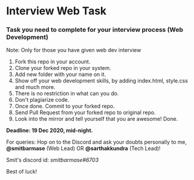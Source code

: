 # Interview Web Task

### Task you need to complete for your interview process (Web Development)

Note: Only for those you have given web dev interview

1. Fork this repo in your account.
2. Clone your forked repo in your system.
3. Add new folder with your name on it.
4. Show off your web development skills, by adding index.html, style.css and much more.
5. There is no restriction in what can you do.
6. Don't plagiarize code.
7. Once done. Commit to your forked repo.
8. Send Pull Request from your forked repo to original repo.
9. Look into the mirror and tell yourself that you are awesome! Done.

**Deadline: 19 Dec 2020, mid-night.**

For queries: Hop on to the Discord and ask your doubts personally to me, **@smitbarmase** (Web Lead) OR **@sarthakkundra** (Tech Lead)!

Smit's discord id: *smitbarmase#6703*

Best of luck!


